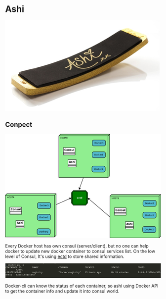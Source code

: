 # Ashi
![](./asset/img/icon.jpg)

## Conpect
![](./asset/img/conpect.png)

Every Docker host has own consul (server/client), but no one can help docker to update new docker container to consul services list. On the low level of Consul, It's using [ectd](https://github.com/coreos/etcd) to store shared information.

![](./asset/img/dockerps.png)

Docker-cli can know the status of each container, so ashi using Docker API to get the container info and update it into consul world.
